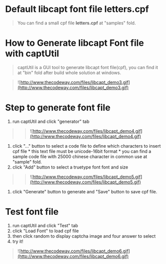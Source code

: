 # Default libcapt font file letters.cpf #
> You can find a small cpf file **letters.cpf** at "samples" fold.

# How to Generate libcapt Font file with captUtil #
> captUtil is a GUI tool to generate libcapt font file(cpf), you can find it at "bin" fold after build whole solution at windows.

> ![http://www.thecodeway.com/files/libcapt_demo3.gif](http://www.thecodeway.com/files/libcapt_demo3.gif)

# Step to generate font file #

  1. run captUtil and click "generator" tab
> > ![http://www.thecodeway.com/files/libcapt_demo4.gif](http://www.thecodeway.com/files/libcapt_demo4.gif)
  1. click "..." button to select a code file to define which characters to insert cpf file
    * this text file must be unicode-16bit format
    * you can find a sample code file with 25000 chinese character in common use at "sample" fold.
  1. click "Add" button to select a truetype font font and size
> > ![http://www.thecodeway.com/files/libcapt_demo5.gif](http://www.thecodeway.com/files/libcapt_demo5.gif)
  1. click "Generate" button to generate and "Save" button to save cpf file.

# Test font file #
  1. run captUtil and click "Test" tab
  1. click "Load Font" to load cpf file
  1. then click random to display captcha image and four answer to select
  1. try it!


> ![http://www.thecodeway.com/files/libcapt_demo6.gif](http://www.thecodeway.com/files/libcapt_demo6.gif)